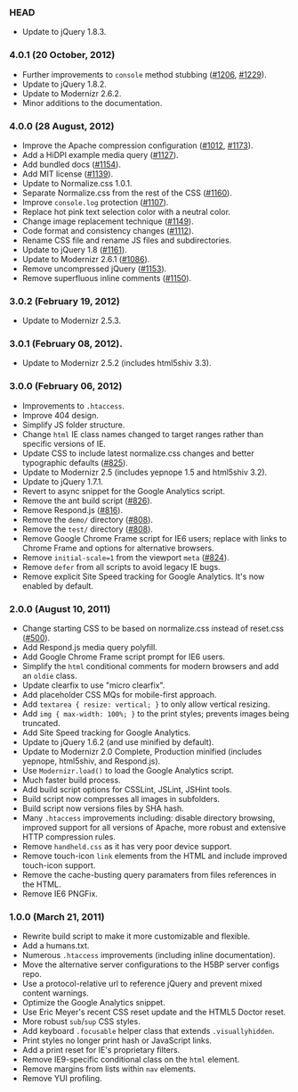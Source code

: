 ### HEAD

+ Update to jQuery 1.8.3.

### 4.0.1 (20 October, 2012)

* Further improvements to `console` method stubbing ([#1206](https://github.com/h5bp/html5-boilerplate/issues/1206), [#1229](https://github.com/h5bp/html5-boilerplate/pull/1229)).
* Update to jQuery 1.8.2.
* Update to Modernizr 2.6.2.
* Minor additions to the documentation.

### 4.0.0 (28 August, 2012)

* Improve the Apache compression configuration ([#1012](https://github.com/h5bp/html5-boilerplate/issues/1012), [#1173](https://github.com/h5bp/html5-boilerplate/issues/1173)).
* Add a HiDPI example media query ([#1127](https://github.com/h5bp/html5-boilerplate/issues/1127)).
* Add bundled docs ([#1154](https://github.com/h5bp/html5-boilerplate/issues/1154)).
* Add MIT license ([#1139](https://github.com/h5bp/html5-boilerplate/issues/1139)).
* Update to Normalize.css 1.0.1.
* Separate Normalize.css from the rest of the CSS ([#1160](https://github.com/h5bp/html5-boilerplate/issues/1160)).
* Improve `console.log` protection ([#1107](https://github.com/h5bp/html5-boilerplate/issues/1107)).
* Replace hot pink text selection color with a neutral color.
* Change image replacement technique ([#1149](https://github.com/h5bp/html5-boilerplate/issues/1149)).
* Code format and consistency changes ([#1112](https://github.com/h5bp/html5-boilerplate/issues/1112)).
* Rename CSS file and rename JS files and subdirectories.
* Update to jQuery 1.8 ([#1161](https://github.com/h5bp/html5-boilerplate/issues/1161)).
* Update to Modernizr 2.6.1 ([#1086](https://github.com/h5bp/html5-boilerplate/issues/1086)).
* Remove uncompressed jQuery ([#1153](https://github.com/h5bp/html5-boilerplate/issues/1153)).
* Remove superfluous inline comments ([#1150](https://github.com/h5bp/html5-boilerplate/issues/1150)).

### 3.0.2 (February 19, 2012)

* Update to Modernizr 2.5.3.

### 3.0.1 (February 08, 2012).

* Update to Modernizr 2.5.2 (includes html5shiv 3.3).

### 3.0.0 (February 06, 2012)

* Improvements to `.htaccess`.
* Improve 404 design.
* Simplify JS folder structure.
* Change `html` IE class names changed to target ranges rather than specific versions of IE.
* Update CSS to include latest normalize.css changes and better typographic defaults ([#825](https://github.com/h5bp/html5-boilerplate/issues/825)).
* Update to Modernizr 2.5 (includes yepnope 1.5 and html5shiv 3.2).
* Update to jQuery 1.7.1.
* Revert to async snippet for the Google Analytics script.
* Remove the ant build script ([#826](https://github.com/h5bp/html5-boilerplate/issues/826)).
* Remove Respond.js ([#816](https://github.com/h5bp/html5-boilerplate/issues/816)).
* Remove the `demo/` directory ([#808](https://github.com/h5bp/html5-boilerplate/issues/808)).
* Remove the `test/` directory ([#808](https://github.com/h5bp/html5-boilerplate/issues/808)).
* Remove Google Chrome Frame script for IE6 users; replace with links to Chrome Frame and options for alternative browsers.
* Remove `initial-scale=1` from the viewport `meta` ([#824](https://github.com/h5bp/html5-boilerplate/issues/824)).
* Remove `defer` from all scripts to avoid legacy IE bugs.
* Remove explicit Site Speed tracking for Google Analytics. It's now enabled by default.

### 2.0.0 (August 10, 2011)

* Change starting CSS to be based on normalize.css instead of reset.css ([#500](https://github.com/h5bp/html5-boilerplate/issues/500)).
* Add Respond.js media query polyfill.
* Add Google Chrome Frame script prompt for IE6 users.
* Simplify the `html` conditional comments for modern browsers and add an `oldie` class.
* Update clearfix to use "micro clearfix".
* Add placeholder CSS MQs for mobile-first approach.
* Add `textarea { resize: vertical; }` to only allow vertical resizing.
* Add `img { max-width: 100%; }` to the print styles; prevents images being truncated.
* Add Site Speed tracking for Google Analytics.
* Update to jQuery 1.6.2 (and use minified by default).
* Update to Modernizr 2.0 Complete, Production minified (includes yepnope, html5shiv, and Respond.js).
* Use `Modernizr.load()` to load the Google Analytics script.
* Much faster build process.
* Add build script options for CSSLint, JSLint, JSHint tools.
* Build script now compresses all images in subfolders.
* Build script now versions files by SHA hash.
* Many `.htaccess` improvements including: disable directory browsing, improved support for all versions of Apache, more robust and extensive HTTP compression rules.
* Remove `handheld.css` as it has very poor device support.
* Remove touch-icon `link` elements from the HTML and include improved touch-icon support.
* Remove the cache-busting query paramaters from files references in the HTML.
* Remove IE6 PNGFix.

### 1.0.0 (March 21, 2011)

* Rewrite build script to make it more customizable and flexible.
* Add a humans.txt.
* Numerous `.htaccess` improvements (including inline documentation).
* Move the alternative server configurations to the H5BP server configs repo.
* Use a protocol-relative url to reference jQuery and prevent mixed content warnings.
* Optimize the Google Analytics snippet.
* Use Eric Meyer's recent CSS reset update and the HTML5 Doctor reset.
* More robust `sub`/`sup` CSS styles.
* Add keyboard `.focusable` helper class that extends `.visuallyhidden`.
* Print styles no longer print hash or JavaScript links.
* Add a print reset for IE's proprietary filters.
* Remove IE9-specific conditional class on the `html` element.
* Remove margins from lists within `nav` elements.
* Remove YUI profiling.
